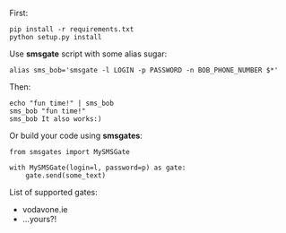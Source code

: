 First:

    pip install -r requirements.txt
    python setup.py install
    
Use **smsgate** script with some alias sugar:

    alias sms_bob='smsgate -l LOGIN -p PASSWORD -n BOB_PHONE_NUMBER $*'

Then:

    echo "fun time!" | sms_bob
    sms_bob "fun time!"
    sms_bob It also works:)


Or build your code using **smsgates**:

    from smsgates import MySMSGate

    with MySMSGate(login=l, password=p) as gate:
        gate.send(some_text)


List of supported gates:
- vodavone.ie
- ...yours?!


